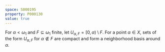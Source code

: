 ```yaml
---
space: S000195
property: P000130
value: true
---
```


For $\alpha < \omega_1$ and $F \subseteq \omega_1$ finite, let $U_{\alpha, F} = [0, \alpha) \setminus F$.
For a point $\alpha \in X$, sets of the form $U_{\alpha, F}$ for $\alpha \notin F$ are compact and form a neighborhood basis around $\alpha$.
